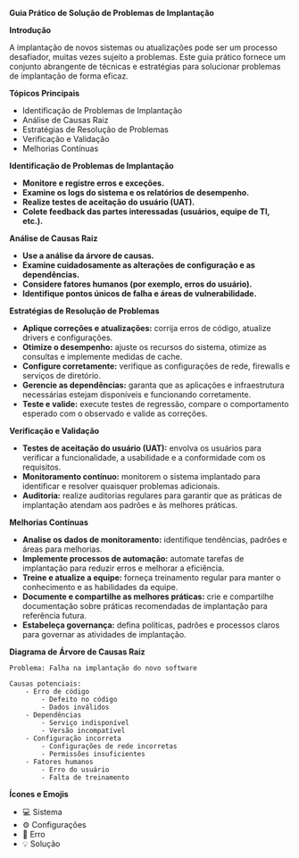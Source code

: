 **Guia Prático de Solução de Problemas de Implantação**

**Introdução**

A implantação de novos sistemas ou atualizações pode ser um processo desafiador, muitas vezes sujeito a problemas. Este guia prático fornece um conjunto abrangente de técnicas e estratégias para solucionar problemas de implantação de forma eficaz.

**Tópicos Principais**

* Identificação de Problemas de Implantação
* Análise de Causas Raiz
* Estratégias de Resolução de Problemas
* Verificação e Validação
* Melhorias Contínuas

**Identificação de Problemas de Implantação**

* **Monitore e registre erros e exceções.**
* **Examine os logs do sistema e os relatórios de desempenho.**
* **Realize testes de aceitação do usuário (UAT).**
* **Colete feedback das partes interessadas (usuários, equipe de TI, etc.).**

**Análise de Causas Raiz**

* **Use a análise da árvore de causas.**
* **Examine cuidadosamente as alterações de configuração e as dependências.**
* **Considere fatores humanos (por exemplo, erros do usuário).**
* **Identifique pontos únicos de falha e áreas de vulnerabilidade.**

**Estratégias de Resolução de Problemas**

* **Aplique correções e atualizações:** corrija erros de código, atualize drivers e configurações.
* **Otimize o desempenho:** ajuste os recursos do sistema, otimize as consultas e implemente medidas de cache.
* **Configure corretamente:** verifique as configurações de rede, firewalls e serviços de diretório.
* **Gerencie as dependências:** garanta que as aplicações e infraestrutura necessárias estejam disponíveis e funcionando corretamente.
* **Teste e valide:** execute testes de regressão, compare o comportamento esperado com o observado e valide as correções.

**Verificação e Validação**

* **Testes de aceitação do usuário (UAT):** envolva os usuários para verificar a funcionalidade, a usabilidade e a conformidade com os requisitos.
* **Monitoramento contínuo:** monitorem o sistema implantado para identificar e resolver quaisquer problemas adicionais.
* **Auditoria:** realize auditorias regulares para garantir que as práticas de implantação atendam aos padrões e às melhores práticas.

**Melhorias Contínuas**

* **Analise os dados de monitoramento:** identifique tendências, padrões e áreas para melhorias.
* **Implemente processos de automação:** automate tarefas de implantação para reduzir erros e melhorar a eficiência.
* **Treine e atualize a equipe:** forneça treinamento regular para manter o conhecimento e as habilidades da equipe.
* **Documente e compartilhe as melhores práticas:** crie e compartilhe documentação sobre práticas recomendadas de implantação para referência futura.
* **Estabeleça governança:** defina políticas, padrões e processos claros para governar as atividades de implantação.

**Diagrama de Árvore de Causas Raiz**

```
Problema: Falha na implantação do novo software

Causas potenciais:
    - Erro de código
        - Defeito no código
        - Dados inválidos
    - Dependências
        - Serviço indisponível
        - Versão incompatível
    - Configuração incorreta
        - Configurações de rede incorretas
        - Permissões insuficientes
    - Fatores humanos
        - Erro do usuário
        - Falta de treinamento
```

**Ícones e Emojis**

* 💻 Sistema
* ⚙️ Configurações
* 🚨 Erro
* 💡 Solução